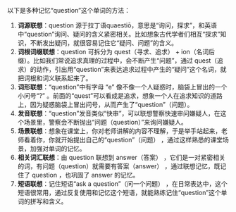 以下是多种记忆“question”这个单词的方法：
1. **词源联想**：question 源于拉丁语quaestiō，意思是“询问，探求”，和英语中“question”询问、疑问的含义紧密相关。比如想象古代学者们相互“探求”知识，不断发出疑问，就很容易记住它“疑问、问题”的含义。
2. **词根词缀联想**：question 可拆分为 quest（寻求、追求） + ion（名词后缀）。比如我们常说追求真理的过程中，会不断产生“问题”，通过 quest（追求）的动作，引出用“question”来表达追求过程中产生的“疑问”这个名词，就把词根和词义联系起来了。
3. **词形联想**：“question”中有字母 “e” 像不像一个人疑惑时，脑袋上冒出的一个小问号“?” 。前面的“quest”可以看成是追求，想象一个人在追求知识的道路上，因为疑惑脑袋上冒出问号，从而产生了“question”（问题）。
4. **发音联想**：“question”发音类似“快审”，可以联想警察快速审问嫌疑人，在这个场景里，警察会不断抛出“问题（question）”来询问嫌疑人。
5. **场景联想**：想象在课堂上，你对老师讲解的内容不理解，于是举手站起来，老师看着你，你就开始提出自己的“question”（问题） ，通过这样熟悉的课堂场景，加强对单词的记忆。
6. **相关词汇联想**：由 question 联想到 answer（答案） ，它们是一对紧密相关的词，有问题（question）就需要有答案（answer） ，通过联想记忆，既记住了 question ，也巩固了 answer 的记忆。
7. **短语联想**：记住短语“ask a question”（问一个问题） ，在日常表达中，这个短语很常用，通过反复使用和记忆这个短语，就能熟练记住“question”这个单词的拼写和含义。 